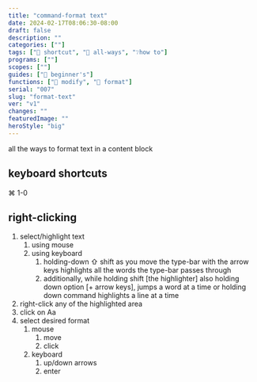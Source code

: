 ```yaml
---
title: "command-format text"
date: 2024-02-17T08:06:30-08:00
draft: false
description: ""
categories: [""]
tags: ["🎯 shortcut", "💠 all-ways", "❔how to"]
programs: [""]
scopes: [""]
guides: ["🐥 beginner's"]
functions: ["🔧 modify", "🕎 format"]
serial: "007"
slug: "format-text"
ver: "v1"
changes: ""
featuredImage: ""
heroStyle: "big"
---
```

all the ways to format text in a content block

## keyboard shortcuts
⌘ 1-0

## right-clicking
1. select/highlight text
    1. using mouse
    2. using keyboard
        1. holding-down ⇧ shift as you move the type-bar with the arrow keys highlights all the words the type-bar passes through
        2. additionally, while holding shift [the highlighter] also holding down option [+ arrow keys], jumps a word at a time or holding down command highlights a line at a time
2. right-click any of the highlighted area
3. click on Aa
4. select desired format
    1. mouse
        1. move
        2. click
    2. keyboard
        1. up/down arrows
        2. enter

##



<!-- scraps
~ ~ ~ ~ ~ ~ ~ ~ ~ ~ ~ ~ ~ ~ ~ ~ ~ ~ ~ ~ ~ ~ ~ ~ ~ ~ ~ ~
~ • ~ • ~ • ~ • ~ • ~ • ~ • ~ • ~ • ~ • ~ • ~ • ~ • ~ •
~ ~ ~ ~ ~ ~ ~ ~ ~ ~ ~ ~ ~ ~ ~ ~ ~ ~ ~ ~ ~ ~ ~ ~ ~ ~ ~ ~


-->
